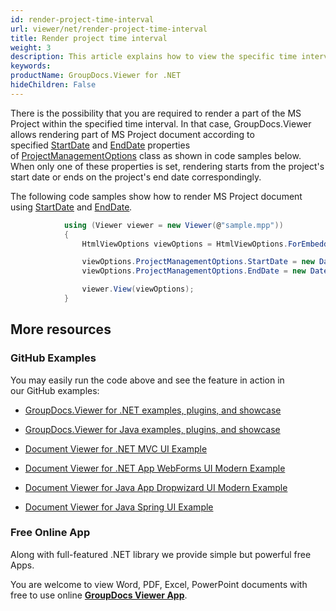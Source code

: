 ```yaml
---
id: render-project-time-interval
url: viewer/net/render-project-time-interval
title: Render project time interval
weight: 3
description: This article explains how to view the specific time interval of MS Project Document with GroupDocs.Viewer within your .NET applications.
keywords: 
productName: GroupDocs.Viewer for .NET
hideChildren: False
---
```

There is the possibility that you are required to render a part of the MS Project within the specified time interval. In that case, GroupDocs.Viewer allows rendering part of MS Project document according to specified [StartDate](https://apireference.groupdocs.com/net/viewer/groupdocs.viewer.options/projectmanagementoptions/properties/startdate) and [EndDate](https://apireference.groupdocs.com/net/viewer/groupdocs.viewer.options/projectmanagementoptions/properties/enddate) properties of [ProjectManagementOptions](https://apireference.groupdocs.com/net/viewer/groupdocs.viewer.options/projectmanagementoptions) class as shown in code samples below. When only one of these properties is set, rendering starts from the project's start date or ends on the project's end date correspondingly.

The following code samples show how to render MS Project document using [StartDate](https://apireference.groupdocs.com/net/viewer/groupdocs.viewer.options/projectmanagementoptions/properties/startdate) and [EndDate](https://apireference.groupdocs.com/net/viewer/groupdocs.viewer.options/projectmanagementoptions/properties/enddate)*.*

```csharp
            using (Viewer viewer = new Viewer(@"sample.mpp"))
            {
                HtmlViewOptions viewOptions = HtmlViewOptions.ForEmbeddedResources();

                viewOptions.ProjectManagementOptions.StartDate = new DateTime(2008, 6, 1);
                viewOptions.ProjectManagementOptions.EndDate = new DateTime(2008, 7, 1);

                viewer.View(viewOptions);
            }

```

## More resources

### GitHub Examples

You may easily run the code above and see the feature in action in our GitHub examples:

*   [GroupDocs.Viewer for .NET examples, plugins, and showcase](https://github.com/groupdocs-viewer/GroupDocs.Viewer-for-.NET)
    
*   [GroupDocs.Viewer for Java examples, plugins, and showcase](https://github.com/groupdocs-viewer/GroupDocs.Viewer-for-Java)
    
*   [Document Viewer for .NET MVC UI Example](https://github.com/groupdocs-viewer/GroupDocs.Viewer-for-.NET-MVC) 
    
*   [Document Viewer for .NET App WebForms UI Modern Example](https://github.com/groupdocs-viewer/GroupDocs.Viewer-for-.NET-WebForms)
    
*   [Document Viewer for Java App Dropwizard UI Modern Example](https://github.com/groupdocs-viewer/GroupDocs.Viewer-for-Java-Dropwizard)
    
*   [Document Viewer for Java Spring UI Example](https://github.com/groupdocs-viewer/GroupDocs.Viewer-for-Java-Spring)
    

### Free Online App

Along with full-featured .NET library we provide simple but powerful free Apps.

You are welcome to view Word, PDF, Excel, PowerPoint documents with free to use online **[GroupDocs Viewer App](https://products.groupdocs.app/viewer)**.
